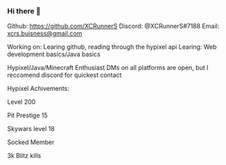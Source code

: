 ### Hi there 👋

Github: https://github.com/XCRunnerS
Discord: @XCRunnerS#7188
Email: xcrs.buisness@gmail.com

Working on: Learing github, reading through the hypixel api
Learing: Web development basics/Java basics

Hypixel/Java/Minecraft Enthusiast
DMs on all platforms are open, but I reccomend discord for quickest contact

Hypixel Achivements:

Level 200

Pit Prestige 15

Skywars level 18

Socked Member

3k Blitz kills
<!--
**XCRunnerS/XCRunnerS** is a ✨ _special_ ✨ repository because its `README.md` (this file) appears on your GitHub profile.

Here are some ideas to get you started:

- 🔭 I’m currently working on ...
- 🌱 I’m currently learning ...
- 👯 I’m looking to collaborate on ...
- 🤔 I’m looking for help with ...
- 💬 Ask me about ...
- 📫 How to reach me: ...
- 😄 Pronouns: ...
- ⚡ Fun fact: ...
-->
